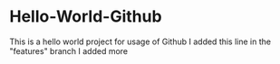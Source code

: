 # Hello-World-Github
This is a hello world project for usage of Github
I added this line in the "features" branch
I added more
